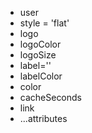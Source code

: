 - user
- style = 'flat'
- logo
- logoColor
- logoSize
- label=''
- labelColor
- color
- cacheSeconds
- link
- ...attributes